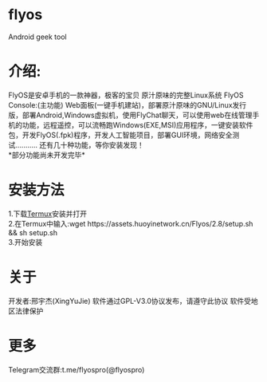 # flyos
Android geek tool
<h1>介绍:</h1>
FlyOS是安卓手机的一款神器，极客的宝贝
原汁原味的完整Linux系统
FlyOS Console:(主功能)
Web面板(一键手机建站)，部署原汁原味的GNU/Linux发行版，部署Android,Windows虚拟机，使用FlyChat聊天，可以使用web在线管理手机的功能，远程遥控，可以流畅跑Windows(EXE,MSI)应用程序，一键安装软件包，开发FlyOS(.fpk)程序，开发人工智能项目，部署GUI环境，网络安全测试...........
还有几十种功能，等你安装发现！
<br>
*部分功能尚未开发完毕*
<br>
<h1>安装方法</h1>
1.下载<a href=http://f-droid.org/en/packages/com.termux/>Termux</a>安装并打开
<br>
2.在Termux中输入:wget https://assets.huoyinetwork.cn/Flyos/2.8/setup.sh && sh setup.sh
<br>
3.开始安装
<h1>关于</h1>
开发者:邢宇杰(XingYuJie)
软件通过GPL-V3.0协议发布，请遵守此协议
软件受地区法律保护
<h1>更多</h1>
Telegram交流群:t.me/flyospro(@flyospro)
